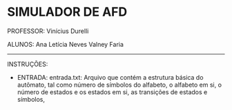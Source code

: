 SIMULADOR DE AFD
====================================================================================

PROFESSOR: Vinícius Durelli

ALUNOS:
Ana Letícia Neves
Valney Faria

------------------------------------------------------------------------------------

INSTRUÇÕES:

- ENTRADA:
	entrada.txt: Arquivo que contém a estrutura básica do autômato, tal como número
	de símbolos do alfabeto, o alfabeto em si, o número de estados e os estados em
	si, as transições de estados e símbolos, 


